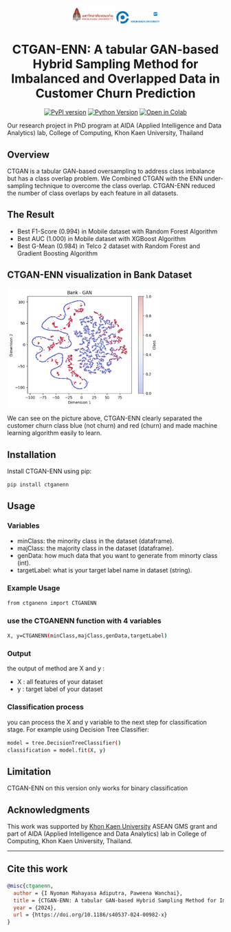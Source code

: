 <div align="center">
<p>
<img src="https://github.com/mahayasa/gan-hybrid-sampling-customer-churn/blob/main/image/kku.png" alt="Sample Image" width="20%">
<img src="https://github.com/mahayasa/gan-hybrid-sampling-customer-churn/blob/main/image/coc1.png" alt="Sample Image" width="20%">
</p>

# CTGAN-ENN: A tabular GAN-based Hybrid Sampling Method for Imbalanced and Overlapped Data in Customer Churn Prediction
[![PyPI version](https://badge.fury.io/py/ctganenn.svg)](https://badge.fury.io/py/ctganenn)
[![Python Version](https://img.shields.io/badge/python-3.8%20%7C%203.9-blue)](https://badge.fury.io/py/ctganenn)
[![Open in Colab](https://colab.research.google.com/assets/colab-badge.svg)](https://colab.research.google.com/drive/184FmzaV8hLclrkpExPSSITg33BsiKBQA?usp=sharing)
</div>
Our research project in PhD program at AIDA (Applied Intelligence and Data Analytics) lab, College of Computing, Khon Kaen University, Thailand

## Overview

CTGAN is a tabular GAN-based oversampling to address class imbalance but has a class overlap problem. We Combined CTGAN with the ENN under-sampling technique to overcome the class overlap. CTGAN-ENN reduced the number of class overlaps by each feature in all datasets. 


## The Result

- Best F1-Score (0.994) in Mobile dataset with Random Forest Algorithm
- Best AUC (1.000) in Mobile dataset with XGBoost Algorithm
- Best G-Mean (0.984) in Telco 2 dataset with Random Forest and Gradient Boosting Algorithm

## CTGAN-ENN visualization in Bank Dataset 
<img src="https://github.com/mahayasa/gan-hybrid-sampling-customer-churn/blob/main/experiment%20image/bank%3Dctganenn.png" alt="Sample Image" width="70%">

We can see on the picture above, CTGAN-ENN clearly separated the customer churn class blue (not churn) and red (churn) and made machine learning algorithm easily to learn.

## Installation
Install CTGAN-ENN using pip:

```bash
pip install ctganenn
```

## Usage

### Variables

- minClass: the minority class in the dataset (dataframe).
- majClass: the majority class in the dataset (dataframe).
- genData: how much data that you want to generate from minorty class (int).
- targetLabel: what is your target label name in dataset (string).

### Example Usage
```bash
from ctganenn import CTGANENN
```

### use the CTGANENN function with 4 variables
```bash
X, y=CTGANENN(minClass,majClass,genData,targetLabel)
```
### Output
the output of method are X and y :
- X : all features of your dataset
- y : target label of your dataset

### Classification process
you can process the X and y variable to the next step for classification stage. For example using Decision Tree Classifier:

```bash
model = tree.DecisionTreeClassifier()
classification = model.fit(X, y)
```

## Limitation
CTGAN-ENN on this version only works for binary classification

  
## Acknowledgments
This work was supported by <a href='https://m.kku.ac.th/'>Khon Kaen University</a> ASEAN GMS grant and part of AIDA (Applied Intelligence and Data Analytics) lab in College of Computing, Khon Kaen University, Thailand.


---

## Cite this work
```bibtex
@misc{ctganenn,
  author = {I Nyoman Mahayasa Adiputra, Paweena Wanchai},
  title = {CTGAN-ENN: A tabular GAN-based Hybrid Sampling Method for Imbalanced and Overlapped Data in Customer Churn Prediction},
  year = {2024},
  url = {https://doi.org/10.1186/s40537-024-00982-x}
}
